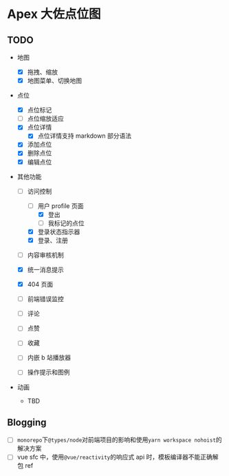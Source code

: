 # Apex 大佐点位图

## TODO

- 地图
  - [x] 拖拽、缩放
  - [x] 地图菜单、切换地图
- 点位
  - [x] 点位标记
  - [ ] 点位缩放适应
  - [x] 点位详情
    - [x] 点位详情支持 markdown 部分语法
  - [x] 添加点位
  - [x] 删除点位
  - [x] 编辑点位
- 其他功能

  - [ ] 访问控制
    - [ ] 用户 profile 页面
      - [x] 登出
      - [ ] 我标记的点位
    - [x] 登录状态指示器
    - [x] 登录、注册
  - [ ] 内容审核机制
  - [x] 统一消息提示
  - [x] 404 页面

  - [ ] 前端错误监控
  - [ ] 评论
  - [ ] 点赞
  - [ ] 收藏
  - [ ] 内嵌 b 站播放器
  - [ ] 操作提示和图例

- 动画
  - TBD

## Blogging

- [ ] `monorepo`下`@types/node`对前端项目的影响和使用`yarn workspace nohoist`的解决方案
- [ ] vue sfc 中，使用`@vue/reactivity`的响应式 api 时，模板编译器不能正确解包 ref
